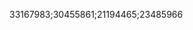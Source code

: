 [//]: # (Created by ./bin/manage_files.pl from ./species/Hymenolepis_microstoma/PRJEB124/Hymenolepis_microstoma_PRJEB124.publication.html on Thu Jun 11 13:44:32 2020)
33167983;30455861;21194465;23485966
